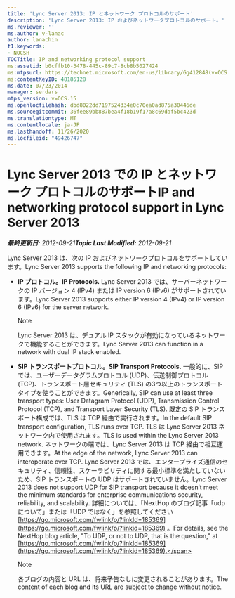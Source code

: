 ```yaml
---
title: 'Lync Server 2013: IP とネットワーク プロトコルのサポート'
description: 'Lync Server 2013: IP およびネットワークプロトコルのサポート。'
ms.reviewer: ''
ms.author: v-lanac
author: lanachin
f1.keywords:
- NOCSH
TOCTitle: IP and networking protocol support
ms:assetid: b0cffb10-3478-445c-89c7-8cb8b5027424
ms:mtpsurl: https://technet.microsoft.com/en-us/library/Gg412848(v=OCS.15)
ms:contentKeyID: 48185128
ms.date: 07/23/2014
manager: serdars
mtps_version: v=OCS.15
ms.openlocfilehash: dbd8022dd7197524334e0c70ea0ad875a30446de
ms.sourcegitcommit: 36fee89bb887bea4f18b19f17a8c69daf5bc423d
ms.translationtype: MT
ms.contentlocale: ja-JP
ms.lasthandoff: 11/26/2020
ms.locfileid: "49426747"
---
```

# <a name="ip-and-networking-protocol-support-in-lync-server-2013"></a><span data-ttu-id="e01fc-103">Lync Server 2013 での IP とネットワーク プロトコルのサポート</span><span class="sxs-lookup"><span data-stu-id="e01fc-103">IP and networking protocol support in Lync Server 2013</span></span>

<div data-xmlns="http://www.w3.org/1999/xhtml">

<div class="topic" data-xmlns="http://www.w3.org/1999/xhtml" data-msxsl="urn:schemas-microsoft-com:xslt" data-cs="https://msdn.microsoft.com/">

<div data-asp="https://msdn2.microsoft.com/asp">



</div>

<div id="mainSection">

<div id="mainBody"><span data-ttu-id="e01fc-104">

<span> </span></span><span class="sxs-lookup"><span data-stu-id="e01fc-104">

<span> </span></span></span>

<span data-ttu-id="e01fc-105">_**最終更新日:** 2012-09-21_</span><span class="sxs-lookup"><span data-stu-id="e01fc-105">_**Topic Last Modified:** 2012-09-21_</span></span>

<span data-ttu-id="e01fc-106">Lync Server 2013 は、次の IP およびネットワークプロトコルをサポートしています。</span><span class="sxs-lookup"><span data-stu-id="e01fc-106">Lync Server 2013 supports the following IP and networking protocols:</span></span>

  - <span data-ttu-id="e01fc-107">**IP プロトコル。**</span><span class="sxs-lookup"><span data-stu-id="e01fc-107">**IP Protocols.**</span></span>   <span data-ttu-id="e01fc-108">Lync Server 2013 では、サーバーネットワークの IP バージョン 4 (IPv4) または IP version 6 (IPv6) がサポートされています。</span><span class="sxs-lookup"><span data-stu-id="e01fc-108">Lync Server 2013 supports either IP version 4 (IPv4) or IP version 6 (IPv6) for the server network.</span></span>
    
    <div>
    

    > [!NOTE]  
    > <span data-ttu-id="e01fc-109">Lync Server 2013 は、デュアル IP スタックが有効になっているネットワークで機能することができます。</span><span class="sxs-lookup"><span data-stu-id="e01fc-109">Lync Server 2013 can function in a network with dual IP stack enabled.</span></span>

    
    </div>

  - <span data-ttu-id="e01fc-110">**SIP トランスポートプロトコル。**</span><span class="sxs-lookup"><span data-stu-id="e01fc-110">**SIP Transport Protocols.**</span></span>   <span data-ttu-id="e01fc-111">一般的に、SIP では、ユーザーデータグラムプロトコル (UDP)、伝送制御プロトコル (TCP)、トランスポート層セキュリティ (TLS) の3つ以上のトランスポートタイプを使うことができます。</span><span class="sxs-lookup"><span data-stu-id="e01fc-111">Generically, SIP can use at least three transport types: User Datagram Protocol (UDP), Transmission Control Protocol (TCP), and Transport Layer Security (TLS).</span></span> <span data-ttu-id="e01fc-112">既定の SIP トランスポート構成では、TLS は TCP 経由で実行されます。</span><span class="sxs-lookup"><span data-stu-id="e01fc-112">In the default SIP transport configuration, TLS runs over TCP.</span></span> <span data-ttu-id="e01fc-113">TLS は Lync Server 2013 ネットワーク内で使用されます。</span><span class="sxs-lookup"><span data-stu-id="e01fc-113">TLS is used within the Lync Server 2013 network.</span></span> <span data-ttu-id="e01fc-114">ネットワークの端では、Lync Server 2013 は TCP 経由で相互運用できます。</span><span class="sxs-lookup"><span data-stu-id="e01fc-114">At the edge of the network, Lync Server 2013 can interoperate over TCP.</span></span> <span data-ttu-id="e01fc-115">Lync Server 2013 では、エンタープライズ通信のセキュリティ、信頼性、スケーラビリティに関する最小標準を満たしていないため、SIP トランスポートの UDP はサポートされていません。</span><span class="sxs-lookup"><span data-stu-id="e01fc-115">Lync Server 2013 does not support UDP for SIP transport because it doesn’t meet the minimum standards for enterprise communications security, reliability, and scalability.</span></span> <span data-ttu-id="e01fc-116">詳細については、「NextHop のブログ記事「udp について」または「UDP ではなく」を参照してください [https://go.microsoft.com/fwlink/p/?linkId=185369](https://go.microsoft.com/fwlink/p/?linkid=185369) 。</span><span class="sxs-lookup"><span data-stu-id="e01fc-116">For details, see the NextHop blog article, "To UDP, or not to UDP, that is the question," at [https://go.microsoft.com/fwlink/p/?linkId=185369](https://go.microsoft.com/fwlink/p/?linkid=185369).</span></span>
    
    <div>
    

    > [!NOTE]  
    > <span data-ttu-id="e01fc-117">各ブログの内容と URL は、将来予告なしに変更されることがあります。</span><span class="sxs-lookup"><span data-stu-id="e01fc-117">The content of each blog and its URL are subject to change without notice.</span></span>

    
    <span data-ttu-id="e01fc-118"></div>

</div>

<span> </span>

</div>

</div>

</span><span class="sxs-lookup"><span data-stu-id="e01fc-118"></div>

</div>

<span> </span>

</div>

</div>

</span></span></div>

